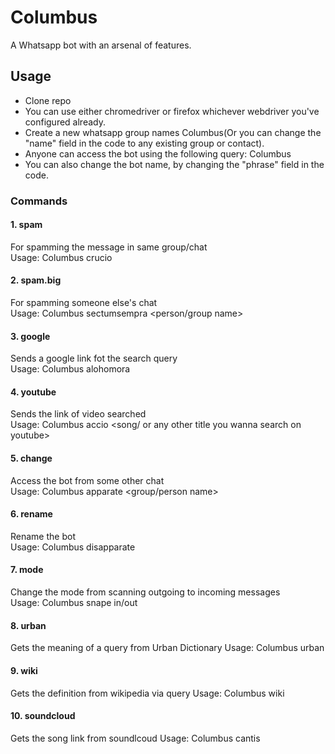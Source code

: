 # Columbus
A Whatsapp bot with an arsenal of features.
## Usage
 * Clone repo
 * You can use either chromedriver or firefox whichever webdriver you've configured already.
* Create a new whatsapp group names Columbus(Or you can change the "name" field in the code to any existing group or contact).
* Anyone can access the bot using the following query: Columbus <command>
* You can also change the bot name, by changing the "phrase" field in the code.

### Commands 
#### 1. spam
For spamming the message in same group/chat  
Usage: Columbus crucio <message> <count>

#### 2. spam.big
For spamming someone else's chat  
Usage: Columbus sectumsempra <person/group name> <message> <count>

#### 3. google
Sends a google link fot the search query  
Usage: Columbus alohomora <query>

#### 4. youtube
Sends the link of video searched  
Usage: Columbus accio <song/ or any other title you wanna search on youtube>

#### 5. change
Access the bot from some other chat  
Usage: Columbus apparate <group/person name>

#### 6. rename
Rename the bot  
Usage: Columbus disapparate <new name>

#### 7. mode
Change the mode from scanning outgoing to incoming messages  
Usage: Columbus snape <name> in/out

#### 8. urban
Gets the meaning of a query from Urban Dictionary
Usage: Columbus urban <query>

#### 9. wiki
Gets the definition from wikipedia via query
Usage: Columbus wiki <query>

#### 10. soundcloud
Gets the song link from soundlcoud
Usage: Columbus cantis <query>
